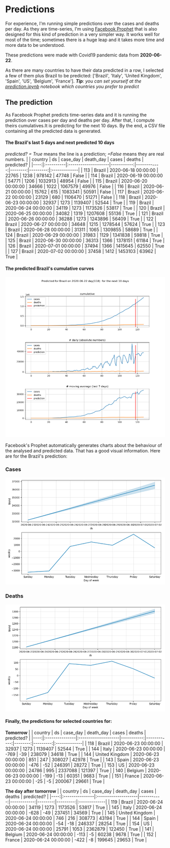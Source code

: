 # **Predictions**
For experience, I'm running simple predictions over the cases and deaths per day. As they are time-series, I'm using [Facebook Prophet](https://facebook.github.io/prophet/docs/quick_start.html) that is also designed for this kind of prediction in a very simpler way. It works well for most of the time; sometimes there is a huge leap and it takes more time and more data to be understood.

These predictions were made with Covid19 pandemic data from **2020-06-22**.

As there are many countries to have their data predicted in a row, I selected a few of them plus Brazil to be predicted:
['Brazil', 'Italy', 'United Kingdom', 'Spain', 'US', 'Belgium', 'France'].
***Tip**: you can set yourself at the *[prediction.ipynb](../prediction.ipynb)* notebook which countries you prefer to predict*


## The prediction
As Facebook Prophet predicts time-series data and it is running the prediction over cases per day and deaths per day. After that, I compute theirs cumulatives.It is predicting for the next 10 days.
By the end, a CSV file containing all the predicted data is generated.

#### The Brazil's last 5 days and next predicted 10 days
*predicted? = True* means the line is a prediction; *=False* means they are real numbers.
|     | country   | ds                  |   case_day |   death_day |   cases |   deaths | predicted?   |
|----:|:----------|:--------------------|-----------:|------------:|--------:|---------:|:-------------|
| 113 | Brazil    | 2020-06-18 00:00:00 |      22765 |        1238 |  978142 |    47748 | False        |
| 114 | Brazil    | 2020-06-19 00:00:00 |      54771 |        1206 | 1032913 |    48954 | False        |
| 115 | Brazil    | 2020-06-20 00:00:00 |      34666 |        1022 | 1067579 |    49976 | False        |
| 116 | Brazil    | 2020-06-21 00:00:00 |      15762 |         615 | 1083341 |    50591 | False        |
| 117 | Brazil    | 2020-06-22 00:00:00 |      23129 |         680 | 1106470 |    51271 | False        |
| 118 | Brazil    | 2020-06-23 00:00:00 |      32937 |        1273 | 1139407 |    52544 | True         |
| 119 | Brazil    | 2020-06-24 00:00:00 |      34119 |        1273 | 1173526 |    53817 | True         |
| 120 | Brazil    | 2020-06-25 00:00:00 |      34082 |        1319 | 1207608 |    55136 | True         |
| 121 | Brazil    | 2020-06-26 00:00:00 |      36288 |        1273 | 1243896 |    56409 | True         |
| 122 | Brazil    | 2020-06-27 00:00:00 |      34648 |        1215 | 1278544 |    57624 | True         |
| 123 | Brazil    | 2020-06-28 00:00:00 |      31311 |        1065 | 1309855 |    58689 | True         |
| 124 | Brazil    | 2020-06-29 00:00:00 |      31983 |        1129 | 1341838 |    59818 | True         |
| 125 | Brazil    | 2020-06-30 00:00:00 |      36313 |        1366 | 1378151 |    61184 | True         |
| 126 | Brazil    | 2020-07-01 00:00:00 |      37494 |        1366 | 1415645 |    62550 | True         |
| 127 | Brazil    | 2020-07-02 00:00:00 |      37458 |        1412 | 1453103 |    63962 | True         |

 #### The predicted Brazil's cumulative curves
![](brazil_predictions.png)

Facebook's Prophet automatically generates charts about the behaviour of the analysed and predicted data. That has a good visual information. Here are for the Brazil's prediction:
### Cases
![](brazil_prophet_cases.png)

 ### Deaths
![](brazil_prophet_deaths.png)
#### Finally, the predictions for selected countries for:
**Tomorrow**
|     | country        | ds                  |   case_day |   death_day |   cases |   deaths | predicted?   |
|----:|:---------------|:--------------------|-----------:|------------:|--------:|---------:|:-------------|
| 118 | Brazil         | 2020-06-23 00:00:00 |      32937 |        1273 | 1139407 |    52544 | True         |
| 144 | Italy          | 2020-06-23 00:00:00 |       -769 |         -39 |  238079 |    34618 | True         |
| 144 | United Kingdom | 2020-06-23 00:00:00 |        851 |         247 |  308027 |    42978 | True         |
| 143 | Spain          | 2020-06-23 00:00:00 |       -476 |         -52 |  246391 |    28272 | True         |
| 153 | US             | 2020-06-23 00:00:00 |      24786 |         995 | 2337088 |   121397 | True         |
| 140 | Belgium        | 2020-06-23 00:00:00 |       -199 |         -13 |   60351 |     9683 | True         |
| 151 | France         | 2020-06-23 00:00:00 |        -25 |          -5 |  200067 |    29661 | True         |

 **The day after tomorrow** 
|     | country        | ds                  |   case_day |   death_day |   cases |   deaths | predicted?   |
|----:|:---------------|:--------------------|-----------:|------------:|--------:|---------:|:-------------|
| 119 | Brazil         | 2020-06-24 00:00:00 |      34119 |        1273 | 1173526 |    53817 | True         |
| 145 | Italy          | 2020-06-24 00:00:00 |       -628 |         -49 |  237451 |    34569 | True         |
| 145 | United Kingdom | 2020-06-24 00:00:00 |        746 |         216 |  308773 |    43194 | True         |
| 144 | Spain          | 2020-06-24 00:00:00 |        -54 |         -18 |  246337 |    28254 | True         |
| 154 | US             | 2020-06-24 00:00:00 |      25791 |        1053 | 2362879 |   122450 | True         |
| 141 | Belgium        | 2020-06-24 00:00:00 |       -113 |          -5 |   60238 |     9678 | True         |
| 152 | France         | 2020-06-24 00:00:00 |       -422 |          -8 |  199645 |    29653 | True         |